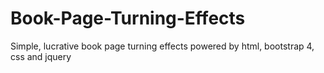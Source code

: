 # Book-Page-Turning-Effects
Simple, lucrative book page turning effects powered by html, bootstrap 4, css and jquery

